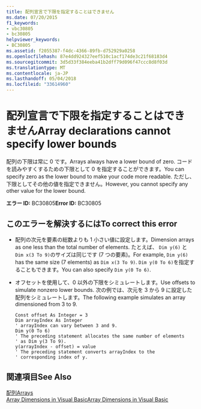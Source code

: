 ```yaml
---
title: 配列宣言で下限を指定することはできません
ms.date: 07/20/2015
f1_keywords:
- vbc30805
- bc30805
helpviewer_keywords:
- BC30805
ms.assetid: f2055387-f4dc-4366-89fb-d752929a0258
ms.openlocfilehash: 87e4dd924327eef510c1acf174de3c21f68183d4
ms.sourcegitcommit: 3d5d33f384eeba41b2dff79d096f47ccc8d8f03d
ms.translationtype: MT
ms.contentlocale: ja-JP
ms.lasthandoff: 05/04/2018
ms.locfileid: "33614960"
---
```

# <a name="array-declarations-cannot-specify-lower-bounds"></a><span data-ttu-id="6db5b-102">配列宣言で下限を指定することはできません</span><span class="sxs-lookup"><span data-stu-id="6db5b-102">Array declarations cannot specify lower bounds</span></span>
<span data-ttu-id="6db5b-103">配列の下限は常に 0 です。</span><span class="sxs-lookup"><span data-stu-id="6db5b-103">Arrays always have a lower bound of zero.</span></span> <span data-ttu-id="6db5b-104">コードを読みやすくするための下限として 0 を指定することができます。</span><span class="sxs-lookup"><span data-stu-id="6db5b-104">You can specify zero as the lower bound to make your code more readable.</span></span> <span data-ttu-id="6db5b-105">ただし、下限としてその他の値を指定できません。</span><span class="sxs-lookup"><span data-stu-id="6db5b-105">However, you cannot specify any other value for the lower bound.</span></span>  
  
 <span data-ttu-id="6db5b-106">**エラー ID:** BC30805</span><span class="sxs-lookup"><span data-stu-id="6db5b-106">**Error ID:** BC30805</span></span>  
  
## <a name="to-correct-this-error"></a><span data-ttu-id="6db5b-107">このエラーを解決するには</span><span class="sxs-lookup"><span data-stu-id="6db5b-107">To correct this error</span></span>  
  
-   <span data-ttu-id="6db5b-108">配列の次元を要素の総数よりも 1 小さい値に設定します。</span><span class="sxs-lookup"><span data-stu-id="6db5b-108">Dimension arrays as one less than the total number of elements.</span></span> <span data-ttu-id="6db5b-109">たとえば、 `Dim y(6)` と `Dim x(3 To 9)`のサイズは同じです (7 つの要素)。</span><span class="sxs-lookup"><span data-stu-id="6db5b-109">For example, `Dim y(6)` has the same size (7 elements) as `Dim x(3 To 9)`.</span></span> <span data-ttu-id="6db5b-110">`Dim y(0 To 6)`を指定することもできます。</span><span class="sxs-lookup"><span data-stu-id="6db5b-110">You can also specify `Dim y(0 To 6)`.</span></span>  
  
-   <span data-ttu-id="6db5b-111">オフセットを使用して、0 以外の下限をシミュレートします。</span><span class="sxs-lookup"><span data-stu-id="6db5b-111">Use offsets to simulate nonzero lower bounds.</span></span> <span data-ttu-id="6db5b-112">次の例では、次元を 3 から 9 に設定した配列をシミュレートします。</span><span class="sxs-lookup"><span data-stu-id="6db5b-112">The following example simulates an array dimensioned from 3 to 9.</span></span>  
  
    ```  
    Const offset As Integer = 3  
    Dim arrayIndex As Integer  
    ' arrayIndex can vary between 3 and 9.  
    Dim y(0 To 6)  
    ' The preceding statement allocates the same number of elements  
    ' as Dim y(3 To 9).  
    y(arrayIndex - offset) = value  
    ' The preceding statement converts arrayIndex to the  
    ' corresponding index of y.  
    ```  
  
## <a name="see-also"></a><span data-ttu-id="6db5b-113">関連項目</span><span class="sxs-lookup"><span data-stu-id="6db5b-113">See Also</span></span>  
 [<span data-ttu-id="6db5b-114">配列</span><span class="sxs-lookup"><span data-stu-id="6db5b-114">Arrays</span></span>](../../visual-basic/programming-guide/language-features/arrays/index.md)  
 [<span data-ttu-id="6db5b-115">Array Dimensions in Visual Basic</span><span class="sxs-lookup"><span data-stu-id="6db5b-115">Array Dimensions in Visual Basic</span></span>](../../visual-basic/programming-guide/language-features/arrays/array-dimensions.md)  
 

